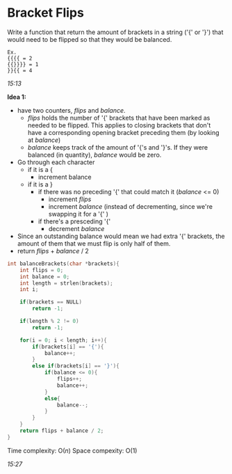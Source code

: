 # Bracket Flips

Write a function that return the amount of brackets in a string ('{' or '}') that would need to be flipped so that they would be balanced.

````
Ex. 
{{{{ = 2
{{}}}} = 1
}}{{ = 4
````

*15:13*

**Idea 1:**
- have two counters, *flips* and *balance*. 
    - *flips* holds the number of '{' brackets that have been marked as needed to be flipped. This applies to closing brackets that don't have a corresponding opening bracket preceding them (by looking at *balance*)
    - *balance* keeps track of the amount of '{'s and '}'s. If they were balanced (in quantity), *balance* would be zero.
- Go through each character
    + if it is a {
        * increment balance
    + if it is a }
        * if there was no preceding '{' that could match it (*balance* <= 0)
            - increment *flips*
            - increment *balance* (instead of decrementing, since we're swapping it for a '{' )
        * if there's a presceding '{'
            - decrement *balance*
- Since an outstanding balance would mean we had extra '{' brackets, the amount of them that we must flip is only half of them.
- return *flips* + *balance* / 2

````c
int balanceBrackets(char *brackets){
    int flips = 0;
    int balance = 0;
    int length = strlen(brackets);
    int i;

    if(brackets == NULL)
        return -1;

    if(length % 2 != 0)
        return -1;

    for(i = 0; i < length; i++){
        if(brackets[i] == '{'){
            balance++;
        }
        else if(brackets[i] == '}'){
            if(balance <= 0){
                flips++;
                balance++;
            }
            else{
                balance--;
            }
        }
    }
    return flips + balance / 2;
}
````

Time complexity: O(*n*)
Space compexity: O(1)

*15:27*